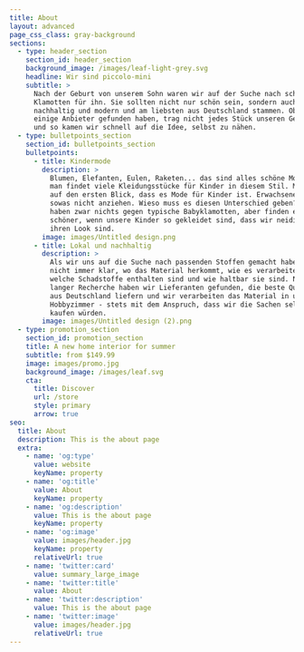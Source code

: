 ```yaml
---
title: About
layout: advanced
page_css_class: gray-background
sections:
  - type: header_section
    section_id: header_section
    background_image: /images/leaf-light-grey.svg
    headline: Wir sind piccolo-mini
    subtitle: >
      Nach der Geburt von unserem Sohn waren wir auf der Suche nach schönen
      Klamotten für ihn. Sie sollten nicht nur schön sein, sondern auch
      nachhaltig und modern und am liebsten aus Deutschland stammen. Obwohl wir
      einige Anbieter gefunden haben, trag nicht jedes Stück unseren Geschmack
      und so kamen wir schnell auf die Idee, selbst zu nähen.
  - type: bulletpoints_section
    section_id: bulletpoints_section
    bulletpoints:
      - title: Kindermode
        description: >
          Blumen, Elefanten, Eulen, Raketen... das sind alles schöne Motive und
          man findet viele Kleidungsstücke für Kinder in diesem Stil. Man sieht
          auf den ersten Blick, dass es Mode für Kinder ist. Erwachsene würden
          sowas nicht anziehen. Wieso muss es diesen Unterschied geben? Wir
          haben zwar nichts gegen typische Babyklamotten, aber finden es noch
          schöner, wenn unsere Kinder so gekleidet sind, dass wir neidisch auf
          ihren Look sind.
        image: images/Untitled design.png
      - title: Lokal und nachhaltig
        description: >
          Als wir uns auf die Suche nach passenden Stoffen gemacht haben, war
          nicht immer klar, wo das Material herkommt, wie es verarbeitet wurde,
          welche Schadstoffe enthalten sind und wie haltbar sie sind. Nach
          langer Recherche haben wir Lieferanten gefunden, die beste Qualität
          aus Deutschland liefern und wir verarbeiten das Material in unserem
          Hobbyzimmer - stets mit dem Anspruch, dass wir die Sachen selbst
          kaufen würden.
        image: images/Untitled design (2).png
  - type: promotion_section
    section_id: promotion_section
    title: A new home interior for summer
    subtitle: from $149.99
    image: images/promo.jpg
    background_image: /images/leaf.svg
    cta:
      title: Discover
      url: /store
      style: primary
      arrow: true
seo:
  title: About
  description: This is the about page
  extra:
    - name: 'og:type'
      value: website
      keyName: property
    - name: 'og:title'
      value: About
      keyName: property
    - name: 'og:description'
      value: This is the about page
      keyName: property
    - name: 'og:image'
      value: images/header.jpg
      keyName: property
      relativeUrl: true
    - name: 'twitter:card'
      value: summary_large_image
    - name: 'twitter:title'
      value: About
    - name: 'twitter:description'
      value: This is the about page
    - name: 'twitter:image'
      value: images/header.jpg
      relativeUrl: true
---
```

